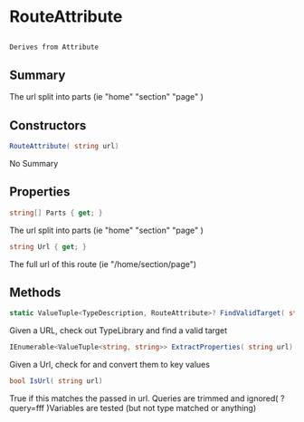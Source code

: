 # RouteAttribute

## 
```c#
Derives from Attribute
```

## Summary

The url split into parts (ie "home" "section" "page" )
## Constructors

```c#
RouteAttribute( string url) 
```
No Summary
## Properties

```c#
string[] Parts { get; } 
```
The url split into parts (ie "home" "section" "page" )
```c#
string Url { get; } 
```
The full url of this route (ie "/home/section/page")
## Methods

```c#
static ValueTuple<TypeDescription, RouteAttribute>? FindValidTarget( string url, string parentUrl) 
```
Given a URL, check out TypeLibrary and find a valid target
```c#
IEnumerable<ValueTuple<string, string>> ExtractProperties( string url) 
```
Given a Url, check for  and convert them to key values
```c#
bool IsUrl( string url) 
```
True if this matches the passed in url.
Queries are trimmed and ignored( ?query=fff )Variables are tested (but not type matched or anything)
